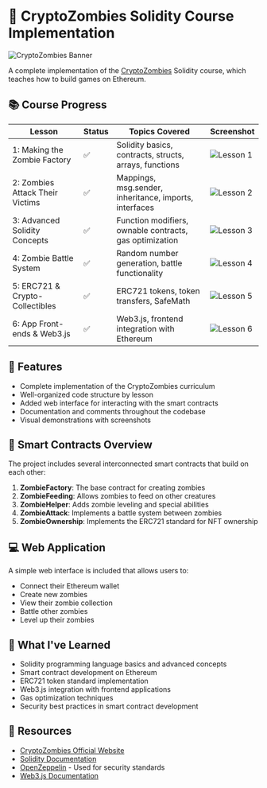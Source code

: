 
# 🧟 CryptoZombies Solidity Course Implementation

![CryptoZombies Banner](screenshots/cryptozombies-banner.png)

A complete implementation of the [CryptoZombies](https://cryptozombies.io) Solidity course, which teaches how to build games on Ethereum.

## 📚 Course Progress

| Lesson | Status | Topics Covered | Screenshot |
|--------|--------|----------------|------------|
| 1: Making the Zombie Factory | ✅ | Solidity basics, contracts, structs, arrays, functions | ![Lesson 1](screenshots/lesson1-completion.png) |
| 2: Zombies Attack Their Victims | ✅ | Mappings, msg.sender, inheritance, imports, interfaces | ![Lesson 2](screenshots/lesson2-gameplay.png) |
| 3: Advanced Solidity Concepts | ✅ | Function modifiers, ownable contracts, gas optimization | ![Lesson 3](screenshots/lesson3-advanced-concepts.png) |
| 4: Zombie Battle System | ✅ | Random number generation, battle functionality | ![Lesson 4](screenshots/lesson4-battle-system.png) |
| 5: ERC721 & Crypto-Collectibles | ✅ | ERC721 tokens, token transfers, SafeMath | ![Lesson 5](screenshots/lesson5-erc721.png) |
| 6: App Front-ends & Web3.js | ✅ | Web3.js, frontend integration with Ethereum | ![Lesson 6](screenshots/lesson6-web3js.png) |

## 🚀 Features

- Complete implementation of the CryptoZombies curriculum
- Well-organized code structure by lesson
- Added web interface for interacting with the smart contracts
- Documentation and comments throughout the codebase
- Visual demonstrations with screenshots

## 🧪 Smart Contracts Overview

The project includes several interconnected smart contracts that build on each other:

1. **ZombieFactory**: The base contract for creating zombies
2. **ZombieFeeding**: Allows zombies to feed on other creatures
3. **ZombieHelper**: Adds zombie leveling and special abilities
4. **ZombieAttack**: Implements a battle system between zombies
5. **ZombieOwnership**: Implements the ERC721 standard for NFT ownership

## 💻 Web Application

A simple web interface is included that allows users to:

- Connect their Ethereum wallet
- Create new zombies
- View their zombie collection
- Battle other zombies
- Level up their zombies


## 📝 What I've Learned

- Solidity programming language basics and advanced concepts
- Smart contract development on Ethereum
- ERC721 token standard implementation
- Web3.js integration with frontend applications
- Gas optimization techniques
- Security best practices in smart contract development

## 🔗 Resources

- [CryptoZombies Official Website](https://cryptozombies.io)
- [Solidity Documentation](https://docs.soliditylang.org/)
- [OpenZeppelin](https://openzeppelin.com/) - Used for security standards
- [Web3.js Documentation](https://web3js.readthedocs.io/)


